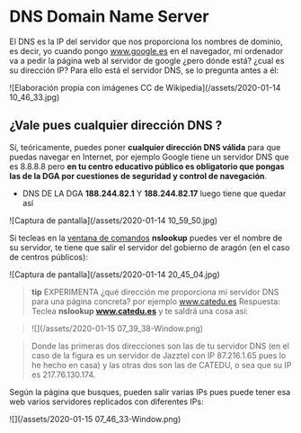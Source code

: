 # DNS Domain Name Server

El DNS es la IP del servidor que nos proporciona los nombres de dominio, es decir, yo cuando pongo www.google.es en el navegador, mi ordenador va a pedir la página web al servidor de google ¿pero dónde está? ¿cual es su dirección IP? Para ello está el servidor DNS, se lo pregunta antes a él:

![Elaboración propia con imágenes CC de Wikipedia](/assets/2020-01-14 10_46_33.jpg)

## ¿Vale pues cualquier dirección DNS ?

Sí, teóricamente, puedes poner **cualquier dirección DNS válida** para que puedas navegar en Internet, por ejemplo Google tiene un servidor DNS que es 8.8.8.8 pero **en tu centro educativo público es obligatorio que pongas las de la DGA por cuestiones de seguridad y control de navegación**.

* DNS DE LA DGA **188.244.82.1** Y **188.244.82.17** luego tiene que quedar así

![Captura de pantalla](/assets/2020-01-14 10_59_50.jpg)

Si tecleas en la [ventana de comandos](/redes/a-experimentar.md) **nslookup** puedes ver el nombre de su servidor, te tiene que salir el servidor del gobierno de aragón (en el caso de centros públicos):

![Captura de pantalla](/assets/2020-01-14 20_45_04.jpg)

>**tip**
>EXPERIMENTA ¿qué dirección me proporciona mi servidor DNS para una página concreta? por ejemplo www.catedu.es
>Respuesta: Teclea **nslookup www.catedu.es** y te saldrá una cosa así:

>![](/assets/2020-01-15 07_39_38-Window.png)

>Donde las primeras dos direcciones son las de tu servidor DNS (en el caso de la figura es un servidor de Jazztel con IP 87.216.1.65 pues lo he hecho en casa) y las otras dos son las de CATEDU, o sea que su IP es 217.76.130.174.

Según la página que busques, pueden salir varias IPs pues puede tener esa web varios servidores replicados con diferentes IPs:

![](/assets/2020-01-15 07_46_33-Window.png)



